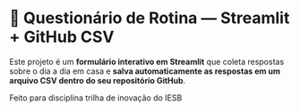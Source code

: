 # 📝 Questionário de Rotina — Streamlit + GitHub CSV

Este projeto é um **formulário interativo em Streamlit** que coleta respostas sobre o dia a dia em casa e **salva automaticamente as respostas em um arquivo CSV dentro do seu repositório GitHub**.

Feito para disciplina trilha de inovação do IESB



